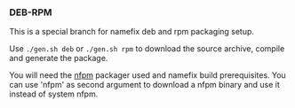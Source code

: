 ### DEB-RPM

This is a special branch for namefix deb and rpm packaging setup.

Use `./gen.sh deb` or `./gen.sh rpm` to download the source archive, compile and generate the package.

You will need the [nfpm](https://github.com/goreleaser/nfpm) packager used and namefix build prerequisites.
You can use 'nfpm' as second argument to download a nfpm binary and use it instead of system nfpm.

